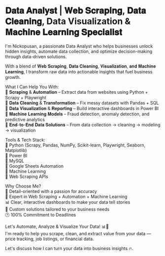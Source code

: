 # **𝐃𝐚𝐭𝐚 𝐀𝐧𝐚𝐥𝐲𝐬𝐭 | 𝐖𝐞𝐛 𝐒𝐜𝐫𝐚𝐩𝐢𝐧𝐠, 𝐃𝐚𝐭𝐚 𝐂𝐥𝐞𝐚𝐧𝐢𝐧𝐠, Data Visualization & 𝐌𝐚𝐜𝐡𝐢𝐧𝐞 𝐋𝐞𝐚𝐫𝐧𝐢𝐧𝐠 𝐒𝐩𝐞𝐜𝐢𝐚𝐥𝐢𝐬𝐭**

I'm Nickopusan, a passionate Data Analyst who helps businesses unlock hidden insights, automate data collection, and optimize decision-making through data-driven solutions.

With a blend of 𝐖𝐞𝐛 𝐒𝐜𝐫𝐚𝐩𝐢𝐧𝐠, 𝐃𝐚𝐭𝐚 𝐂𝐥𝐞𝐚𝐧𝐢𝐧𝐠, 𝐕𝐢𝐬𝐮𝐚𝐥𝐢𝐳𝐚𝐭𝐢𝐨𝐧, 𝐚𝐧𝐝 𝐌𝐚𝐜𝐡𝐢𝐧𝐞 𝐋𝐞𝐚𝐫𝐧𝐢𝐧𝐠, I transform raw data into actionable insights that fuel business growth.

What I Can Help You With:  
📌 𝐒𝐜𝐫𝐚𝐩𝐢𝐧𝐠 & 𝐀𝐮𝐭𝐨𝐦𝐚𝐭𝐢𝐨𝐧 – Extract data from websites using Python + Scrapy + Playwright  
📌 𝐃𝐚𝐭𝐚 𝐂𝐥𝐞𝐚𝐧𝐢𝐧𝐠 & 𝐓𝐫𝐚𝐧𝐬𝐟𝐨𝐫𝐦𝐚𝐭𝐢𝐨𝐧 – Fix messy datasets with Pandas + SQL  
📌 𝐃𝐚𝐭𝐚 𝐕𝐢𝐬𝐮𝐚𝐥𝐢𝐳𝐚𝐭𝐢𝐨𝐧 & 𝐑𝐞𝐩𝐨𝐫𝐭𝐢𝐧𝐠 – Build interactive dashboards in Power BI  
📌 𝐌𝐚𝐜𝐡𝐢𝐧𝐞 𝐋𝐞𝐚𝐫𝐧𝐢𝐧𝐠 𝐌𝐨𝐝𝐞𝐥𝐬 – Fraud detection, anomaly detection, and predictive analytics  
📌 𝐄𝐧𝐝-𝐭𝐨-𝐄𝐧𝐝 𝐃𝐚𝐭𝐚 𝐒𝐨𝐥𝐮𝐭𝐢𝐨𝐧𝐬 – From data collection → cleaning → modeling → visualization  

Tools & Tech Stack:  
📌 Python (Scrapy, Pandas, NumPy, Scikit-learn, Playwright, Seaborn, Matplotlib)  
📌 Power BI  
📌 MySQL  
📌 Google Sheets Automation  
📌 Machine Learning  
📌 Web Scraping APIs  

Why Choose Me?  
💪 Detail-oriented with a passion for accuracy  
🚀 Expert in Web Scraping + Automation + Machine Learning  
📊 Clear, interactive dashboards to make your data tell stories  
🔑 Custom solutions tailored to your business needs  
🕒 100% Commitment to Deadlines  

Let's Automate, Analyze & Visualize Your Data! 📊🚀  
I'm ready to help you scrape, clean, and extract value from your data — price tracking, job listings, or financial data.  

Let's discuss how I can turn your data into business insights 🔥.
